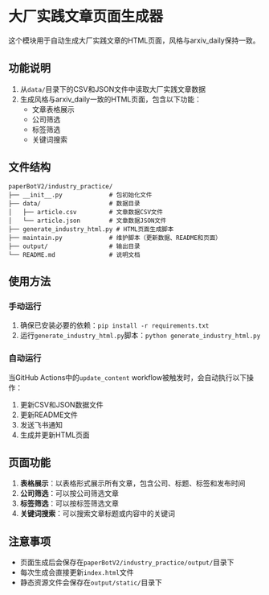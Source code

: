 # 大厂实践文章页面生成器

这个模块用于自动生成大厂实践文章的HTML页面，风格与arxiv_daily保持一致。

## 功能说明

1. 从`data/`目录下的CSV和JSON文件中读取大厂实践文章数据
2. 生成风格与arxiv_daily一致的HTML页面，包含以下功能：
   - 文章表格展示
   - 公司筛选
   - 标签筛选
   - 关键词搜索

## 文件结构

```
paperBotV2/industry_practice/
├── __init__.py             # 包初始化文件
├── data/                   # 数据目录
│   ├── article.csv         # 文章数据CSV文件
│   └── article.json        # 文章数据JSON文件
├── generate_industry_html.py # HTML页面生成脚本
├── maintain.py             # 维护脚本（更新数据、README和页面）
├── output/                 # 输出目录
└── README.md               # 说明文档
```

## 使用方法

### 手动运行

1. 确保已安装必要的依赖：`pip install -r requirements.txt`
2. 运行`generate_industry_html.py`脚本：`python generate_industry_html.py`

### 自动运行

当GitHub Actions中的`update_content` workflow被触发时，会自动执行以下操作：
1. 更新CSV和JSON数据文件
2. 更新README文件
3. 发送飞书通知
4. 生成并更新HTML页面

## 页面功能

1. **表格展示**：以表格形式展示所有文章，包含公司、标题、标签和发布时间
2. **公司筛选**：可以按公司筛选文章
3. **标签筛选**：可以按标签筛选文章
4. **关键词搜索**：可以搜索文章标题或内容中的关键词

## 注意事项

- 页面生成后会保存在`paperBotV2/industry_practice/output/`目录下
- 每次生成会直接更新`index.html`文件
- 静态资源文件会保存在`output/static/`目录下
